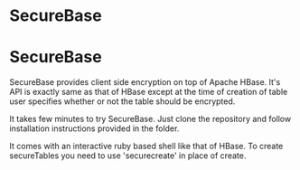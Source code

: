 SecureBase
==========

SecureBase
==========

SecureBase provides client side encryption on top of Apache HBase. It's API is exactly same as that of HBase except at
the time of creation of table user specifies whether or not the table should be encrypted. 

It takes few minutes to try SecureBase. Just clone the repository and follow installation instructions provided in the 
folder. 

It comes with an interactive ruby based shell like that of HBase. To create secureTables you need to use 'securecreate' in
place of create.